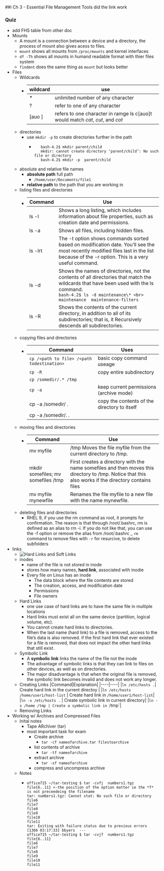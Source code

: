 ##i Ch 3 - Essential File Management Tools
 did the link work 
### Quiz 
 - add FHS table from other doc
  - Mounts
    - A mount is a connection between a device and
a directory, the process of mount also gives acess to files.
    - `mount` shows all mounts from `/proc/mounts` and kernel interfaces 
    - `df -Th` shows all mounts in humand readable format with thier files system
    - `findmnt` does the same thing as `mount` but looks better
  - Files
    - Wildcards
      - |wildcard|use|
        |----|----|
        |\*|unlimited number of any character|
        |?|refer to one of any character|
        |\[auo \]|refers to one character in ramge ls c[auo]t would match *cat*, *cut*, and *cot*| 
    - directories
      - use `mkdir -p` to create directories further in the path 
        -        bash-4.2$ mkdir parent/child
                 mkdir: cannot create directory ‘parent/child’: No such file or directory
                 bash-4.2$ mkdir -p  parent/child   
    - absolute and relative file names
      - **absolute path** full path
        - `/home/user/Documents/file1`  
      - **relative path** to the path that you are working in
    - listing files and directories
      - |Command|Use|
        |---|---|
        |ls -l| Shows a long listing, which includes information about file properties, such as creation date and permissions.|
        |ls -a|Shows all files, including hidden files.|
        |ls -lrt | The -t option shows commands sorted based on modification date. You’ll see the most recently modified files last in the list because of the -r option. This is a very useful command. | 
        |ls -d  | Shows the names of directories, not the contents of all directories that match the wildcards that have been used with the ls command.<br>`bash-4.2$ ls -d maintenance\* <br> maintenance  maintenance-filters`<br>|
        |ls -R|Shows the contents of the current directory, in addition to all of its subdirectories; that is, it Recursively descends all subdirectories.|
    - copying files and directories 
      - |Command|Uses|
        |----|----|
        | `cp /<path to file> /<path todestination>`| basic  copy command useage|
        |`cp -R` | copy entire subdirectory|
        |`cp /somedir/.* /tmp`|
        |`cp -a`| keep current permissions \(archive mode\)|
        |cp -a /somedir/ . | copy the contents of the directory to itself|
        |cp -a /somedir/. . | |
    - moving files and directories 
      - |Command|Use|
        |------|------|
        |mv myfile| /tmp Moves the file myfile from the current directory to /tmp.
        |mkdir somefiles; mv somefiles /tmp| First creates a directory with the name somefiles and then moves this directory to /tmp. Notice that this also works if the directory contains files|
        |mv myfile mynewfile| Renames the file myfile to a new file with the name mynewfile.|
    - deleting files and directories  
      - RHEL 9, if you use the rm command as root, it prompts for confirmation. The reason is that through /root/.bashrc, rm is defined as an alias to rm -i. If you do not like that, you can use the -f option or remove the alias from /root/.bashrc
      _ `rm` command to remove files with `-r` for resurcive, to delete subfolders 
  - links
    - ![Hard Links and Soft Links](https://miro.medium.com/v2/resize:fit:1248/1*3qbmVwFQhnpbXPyXlUTqOQ.jpeg)
    - inodes 
      - name of the file is not stored in inode
      - stores how many names, **hard link**, associated with inodie 
      - Every file on Linux has an inode
        - The data block where the file contents are stored
        - The creation, access, and modification date
        - Permissions
        - File owners
    - Hard Links
      - one use case of hard links are to have the same file in multiple locations
      - Hard links must exist all on the same device (partition, logical volume, etc).	
      - You cannot create hard links to directories.
      - When the last name (hard link) to a file is removed, access to the file’s data is
also removed.
       if the first hard link
that ever existed for a file is removed, that does not impact the other hard links that
still exist.
    - Symbolic Link
       - A **symbolic link** links the name of the file not the inode 
      - The advantage of symbolic links is that they can link to files on other
devices, as well as on directories. 
      - The major disadvantage is that when the original file is
removed, the symbolic link becomes invalid and does not work any longer.
    - Creating Links 
      |Command|Explanation|
      |----|----|
      |`ln /etc/hosts .`| Create hard link in the current directoy |
      |`ln /etc/hosts /home/user1/host-list` | Create hard link in `/home/user1/host-list`|
      |`ln -s /etc/hosts .` | Create symbolic link in current directory|
      |`ln -s /home /tmp | Create a symbolic link in `/tmp`|       
    - Removing Links 
  - Working w/ Archives and Compressed Files 
    - Inital notes
      - Tape ARchiver (tar)
      - most important task for exam
        - Create archive
          - `tar -cf nameofarchive.tar filestoarchive` 
        - list contents of archive
          -  `tar -tf nameofarchive`
        - extract archive
          - `tar -xf nameofarchive`
        - compress and uncompress archive
    - Notes 
      - ```
        office715 ~/tar-testing $ tar -cvfj  numbers1.tgz file{6..11} <-the position of the option matter ie the *f* is not preceedeing the filename
        tar: numbers1.tgz: Cannot stat: No such file or directory
        file6
        file7
        file8
        file9
        file10
        file11
        tar: Exiting with failure status due to previous errors
        [1366 03:17:33] bbyers  ---
        office715 ~/tar-testing $ tar -cvjf  numbers1.tgz file{6..11}
        file6
        file7
        file8
        file9
        file10
        file11
      ````
 






 

